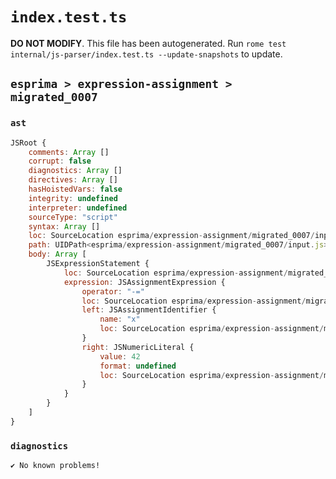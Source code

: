 # `index.test.ts`

**DO NOT MODIFY**. This file has been autogenerated. Run `rome test internal/js-parser/index.test.ts --update-snapshots` to update.

## `esprima > expression-assignment > migrated_0007`

### `ast`

```javascript
JSRoot {
	comments: Array []
	corrupt: false
	diagnostics: Array []
	directives: Array []
	hasHoistedVars: false
	integrity: undefined
	interpreter: undefined
	sourceType: "script"
	syntax: Array []
	loc: SourceLocation esprima/expression-assignment/migrated_0007/input.js 1:0-2:0
	path: UIDPath<esprima/expression-assignment/migrated_0007/input.js>
	body: Array [
		JSExpressionStatement {
			loc: SourceLocation esprima/expression-assignment/migrated_0007/input.js 1:0-1:7
			expression: JSAssignmentExpression {
				operator: "-="
				loc: SourceLocation esprima/expression-assignment/migrated_0007/input.js 1:0-1:7
				left: JSAssignmentIdentifier {
					name: "x"
					loc: SourceLocation esprima/expression-assignment/migrated_0007/input.js 1:0-1:1 (x)
				}
				right: JSNumericLiteral {
					value: 42
					format: undefined
					loc: SourceLocation esprima/expression-assignment/migrated_0007/input.js 1:5-1:7
				}
			}
		}
	]
}
```

### `diagnostics`

```
✔ No known problems!

```
